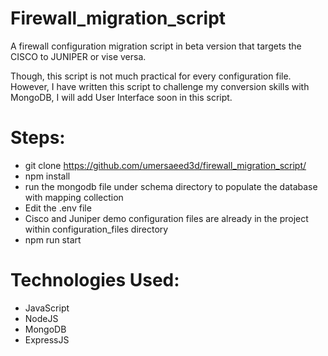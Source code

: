 # Firewall_migration_script
A firewall configuration migration script in beta version that targets the CISCO to JUNIPER or vise versa.

Though, this script is not much practical for every configuration file. However, I have written this script to challenge my conversion skills with MongoDB,
I will add User Interface soon in this script.

# Steps:
- git clone https://github.com/umersaeed3d/firewall_migration_script/
- npm install
- run the mongodb file under schema directory to populate the database with mapping collection
- Edit the .env file
- Cisco and Juniper demo configuration files are already in the project within configuration_files directory
- npm run start

# Technologies Used:
- JavaScript
- NodeJS
- MongoDB
- ExpressJS
